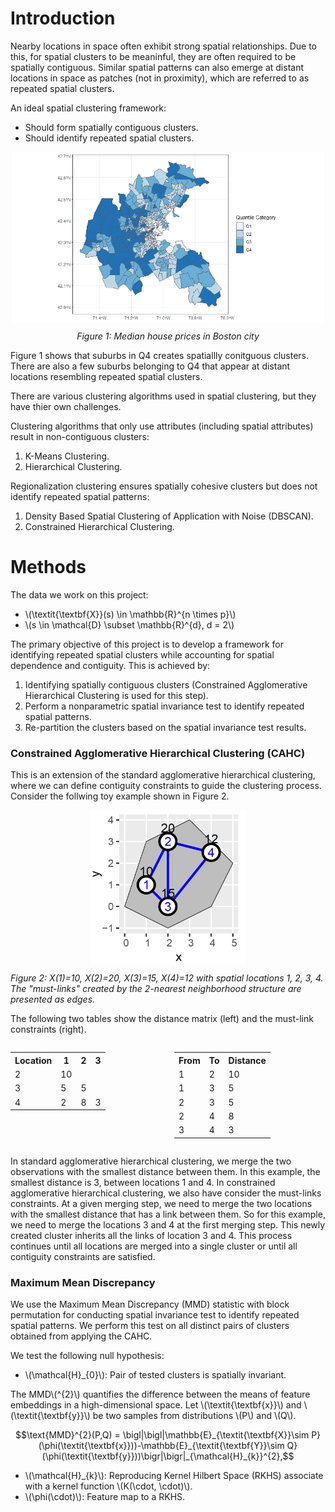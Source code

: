 # Introduction

Nearby locations in space often exhibit strong spatial relationships. Due to this, for spatial clusters to be meaninful, they are often required to be spatially contiguous. Similar spatial patterns can also emerge at distant locations in space as patches (not in proximity), which are referred to as repeated spatial clusters.

An ideal spatial clustering framework:
- Should form spatially contiguous clusters.
- Should identify repeated spatial clusters.

<div style="text-align: center;">
  <img src="images/Plot1.png" width="500" alt="Spatial Clusters">
  <p style="margin-top: 10px; font-style: italic;">Figure 1: Median house prices in Boston city</p>
</div>

Figure 1 shows that suburbs in Q4 creates spatiallly conitguous clusters. There are also a few suburbs belonging to Q4 that appear at distant locations resembling repeated spatial clusters.

There are various clustering algorithms used in spatial clustering, but they have thier own challenges.

Clustering algorithms that only use attributes (including spatial attributes) result in non-contiguous clusters:
1. K-Means Clustering.
2. Hierarchical Clustering.

Regionalization clustering ensures spatially cohesive clusters but does not identify repeated spatial patterns:
1. Density Based Spatial Clustering of Application with Noise (DBSCAN).
2. Constrained Hierarchical Clustering.


# Methods

The data we work on this project:
- \\(\textit{\textbf{X}}(s) \in \mathbb{R}^{n \times p}\\)
- \\(s \in \mathcal{D} \subset \mathbb{R}^{d}, d = 2\\)

The primary objective of this project is to develop a framework for identifying repeated spatial clusters while accounting for spatial dependence and contiguity. This is achieved by:
1. Identifying spatially contiguous clusters (Constrained Agglomerative Hierarchical Clustering is used for this step).
2. Perform a nonparametric spatial invariance test to identify repeated spatial patterns.
3. Re-partition the clusters based on the spatial invariance test results.

### Constrained Agglomerative Hierarchical Clustering (CAHC)

This is an extension of the standard agglomerative hierarchical clustering, where we can define contiguity constraints to guide the clustering process. Consider the follwing toy example shown in Figure 2.

<div style="text-align: center;">
  <img src="images/Plot2.png" width="250" alt="Toy Example">
  <p style="margin-top: 10px; font-style: italic; text-align: left;">Figure 2: X(1)=10, X(2)=20, X(3)=15, X(4)=12 with spatial locations 1, 2, 3, 4. The "must-links" created by the 2-nearest neighborhood structure are presented as edges.</p>
</div>

The following two tables show the distance matrix (left) and the must-link constraints (right).

<div style="display: flex; gap: 20px; justify-content: space-between;">

<table>
  <tr>
    <th>Location</th>
    <th>1</th>
    <th>2</th>
    <th>3</th>
  </tr>
  <tr>
    <td>2</td>
    <td>10</td>
    <td></td>
    <td></td>
  </tr>
  <tr>
    <td>3</td>
    <td>5</td>
    <td>5</td>
    <td></td>
  </tr>
  <tr>
    <td>4</td>
    <td>2</td>
    <td>8</td>
    <td>3</td>
  </tr>
</table>

<table>
  <tr>
    <th>From</th>
    <th>To</th>
    <th>Distance</th>
  </tr>
  <tr>
    <td>1</td>
    <td>2</td>
    <td>10</td>
  </tr>
  <tr>
    <td>1</td>
    <td>3</td>
    <td>5</td>
  </tr>
  <tr>
    <td>2</td>
    <td>3</td>
    <td>5</td>
  </tr>
  <tr>
    <td>2</td>
    <td>4</td>
    <td>8</td>
  </tr>
  <tr>
    <td>3</td>
    <td>4</td>
    <td>3</td>
  </tr>
</table>

</div>

In standard agglomerative hierarchical clustering, we merge the two observations with the smallest distance between them. In this example, the smallest distance is 3, between locations 1 and 4. In constrained agglomerative hierarchical clustering, we also have consider the must-links constraints. At a given merging step, we need to merge the two locations with the smallest distance that has a link between them. So for this example, we need to merge the locations 3 and 4 at the first merging step. This newly created cluster inherits all the links of location 3 and 4. This process continues until all locations are merged into a single cluster or until all contiguity constraints are satisfied. 

### Maximum Mean Discrepancy

We use the Maximum Mean Discrepancy (MMD) statistic with block permutation for conducting spatial invariance test to identify repeated spatial patterns. We perform this test on all distinct pairs of clusters obtained from applying the CAHC. 

We test the following null hypothesis:
- \\(\mathcal{H}_{0}\\): Pair of tested clusters is spatially invariant.

The MMD\\(^{2}\\) quantifies the difference between the means of feature embeddings in a high-dimensional space. Let \\(\textit{\textbf{x}}\\) and \\(\textit{\textbf{y}}\\) be two samples from distributions \\(P\\) and \\(Q\\).

$$\text{MMD}^{2}(P,Q) = \bigl|\bigl|\mathbb{E}_{\textit{\textbf{X}}\sim P}(\phi(\textit{\textbf{x}}))-\mathbb{E}_{\textit{\textbf{Y}}\sim Q}(\phi(\textit{\textbf{y}}))\bigr|\bigr|_{\mathcal{H}_{k}}^{2},$$

- \\(\mathcal{H}_{k}\\): Reproducing Kernel Hilbert Space (RKHS) associate with a kernel function \\(K(\cdot, \cdot)\\).
- \\(\phi(\cdot)\\): Feature map to a RKHS.

